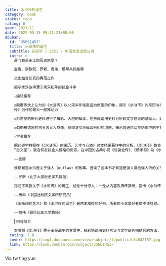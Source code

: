 ```yaml
---
title: 水浒传的诞生
category: book
status: todo
rating: 0
year: 2021-11
date: 2022-03-15 09:21:21+08:00
douban:
  id: "35661453"
  title: 水浒传的诞生
  subtitle: 孙述宇 / 2021 / 中国友谊出版公司
  intro: >-
    岳飞竟是宋江的历史原型？

    金庸、李欧梵、罗新、商伟、杨早共同推荐

    文史结合研究的典范之作

    揭示水浒故事源于南宋初年的抗金斗争

    ☆编辑推荐

    ◎颠覆传统上认为的《水浒传》以北宋末年淮南盗为原型的印象，揭示《水浒传》的来历与南宋抗金的历史之间的关系，岳飞的精忠报国与冤狱或许是《水浒
    传》创作的最大一股推动力

    ◎对常见的宋代史料进行了精彩、大胆的解读，在熟练运用史料分析和文学理论的基础上，建构一套完整系统的叙事，为水浒爱好者、宋史爱好者带来畅快的阅读体验

    ◎勾勒被遗忘的抗金忠义人群像，感同身受地解读他们的境遇，揭示普通民众在绝境中的不甘与反抗，为这些被历史暗流吞没而失声的渺小者和无名之辈，书写一阙慷慨悲歌

    ☆学者推荐

    据孙述宇教授在《〈水浒传〉的来历、艺术与心态》这本精采著作中的分析，《水浒传》故事的起源与抗金名将岳飞有很大关系，本来反抗外艇的意义还大于杀官造反，原来书名叫做《忠义水浒传》。在宋金战争中，“忠义”两字特指沦陷区中抗金的民间武装，宋江做了梁山泊大领袖后，将原来的“聚义厅”改名为
    “忠义堂”，就含有反抗金人侵略的用意。在中国的古典小说《说岳全传》、《杨家将》及《水浒传》中，含有最强烈的反抗外族侵略的意义。但明末有反对流寇的流行观念，清朝又禁止提到反抗异族入侵，经过数百年的磨洗，《水浒传》中原来反抗异族的文字就渐渐被清除了。

    ——金庸

    谁都知道水浒是关于强人（outlaw）的故事，但读了这本书才知道是强人讲给强人听的关于强人的故事。一本把水浒故事与岳飞时代完美联系的书，不止是关于文学的，更是关于历史的。

    ——罗新（北京大学历史学系教授）

    孙述宇教授关于《水浒传》的诞生，结论十分惊人：一是从内容及流传推断，指出《水浒传》是“强徒写给强徒看的书”，其实是一部用故事教人怎样当强盗的“宝典”；二是结合南宋的时代环境，大胆推测宋江原型并非仅是梁山泊盗匪，更是含冤而殁的岳飞在小说中的投影。半个世纪以来，这些推断虽未成为定论，却无疑可以帮助我们拓宽研读《水浒传》这部奇书的视野，也催化出文本与时代共生的想象。

    ——杨早（中国社科院文学所研究员）

    《金瓶梅的艺术》和《水浒传的诞生》是两本难得的好书，所有的小说爱好者都不该错过。我至今还记得多年前第一次读到时的兴奋和收获。孙述宇先生是真正懂小说的，从《金瓶梅的艺术》中可以随处读到他的精彩洞见。他参照欧洲现代小说来读《金瓶梅》，让我们知道好的小说是中外相通的，可以相互启迪。他对《水浒传》的来历做了深入的考察，别有一番心得，读史的朋友们也会有所收获的。

    ——商伟（哥伦比亚大学教授）

    ▎内容简介

    本书将《水浒传》置于宋金战争的背景中，精彩地运用史料考证与文学研究相结合的方法，打破过去读者一般认为的水浒故事以北宋末年淮南盗为原型的印象，揭示《水浒传》的来历与南宋抗金的历史，尤其是与岳飞及南宋初年民间武装抗金的忠义人之间存在千丝万缕的关系，岳飞的精忠报国与冤狱或许是《水浒传》创作的最大一股推动力。本书分为“《水浒传》的来历”“《水浒传》内外的人与事”“心态与艺术”三部分，用大量笔墨检视小说中的人物、地方、事件与真实历史和地理的关系，检点小说原型人物的悲壮事迹，也分析了《水浒传》的艺术特色，进一步论证历史真实的人与事在《水浒传》中投下了大量影子。
  rating: 7.8
  cover: https://img1.doubanio.com/view/subject/l/public/s34042157.jpg
  link: https://book.douban.com/subject/35661453/
---
```


Via tw ting yun
